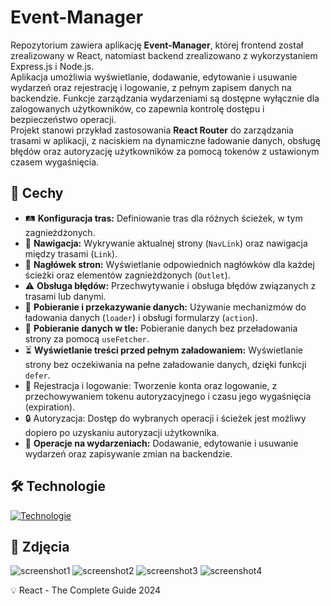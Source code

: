 # Event-Manager
Repozytorium zawiera aplikację **Event-Manager**, której frontend został zrealizowany w React, natomiast backend zrealizowano z wykorzystaniem Express.js i Node.js.\
Aplikacja umożliwia wyświetlanie, dodawanie, edytowanie i usuwanie wydarzeń oraz rejestrację i logowanie, z pełnym zapisem danych na backendzie. Funkcje zarządzania wydarzeniami są dostępne wyłącznie dla zalogowanych użytkowników, co zapewnia kontrolę dostępu i bezpieczeństwo operacji.\
Projekt stanowi przykład zastosowania **React Router** do zarządzania trasami w aplikacji, z naciskiem na dynamiczne ładowanie danych, obsługę błędów oraz autoryzację użytkowników za pomocą tokenów z ustawionym czasem wygaśnięcia.

## 🚀 Cechy
 - 🛤️ **Konfiguracja tras:** Definiowanie tras dla różnych ścieżek, w tym zagnieżdżonych.
 - 🔗 **Nawigacja:** Wykrywanie aktualnej strony (`NavLink`) oraz nawigacja między trasami (`Link`).
 - 🧭 **Nagłówek stron:** Wyświetlanie odpowiednich nagłówków dla każdej ścieżki oraz elementów zagnieżdżonych (`Outlet`).
 - ⚠️ **Obsługa błędów:** Przechwytywanie i obsługa błędów związanych z trasami lub danymi.
 - 🔄 **Pobieranie i przekazywanie danych:** Używanie mechanizmów do ładowania danych (`loader`) i obsługi formularzy (`action`).
 - 🚀 **Pobieranie danych w tle:** Pobieranie danych bez przeładowania strony za pomocą `useFetcher`.
 - ⏳ **Wyświetlanie treści przed pełnym załadowaniem:** Wyświetlanie strony bez oczekiwania na pełne załadowanie danych, dzięki funkcji `defer`.
 - 🔑 Rejestracja i logowanie: Tworzenie konta oraz logowanie, z przechowywaniem tokenu autoryzacyjnego i czasu jego wygaśnięcia (expiration).
 - 🔒 Autoryzacja: Dostęp do wybranych operacji i ścieżek jest możliwy dopiero po uzyskaniu autoryzacji użytkownika.
 - 📝 **Operacje na wydarzeniach:** Dodawanie, edytowanie i usuwanie wydarzeń oraz zapisywanie zmian na backendzie.

## 🛠️ Technologie
[![Technologie](https://skillicons.dev/icons?i=react,vite,css,express,nodejs)](https://skillicons.dev)

## 📸 Zdjęcia
![screenshot1](https://github.com/user-attachments/assets/bedc19d4-50da-463c-82ba-fd1624991e9b)
![screenshot2](https://github.com/user-attachments/assets/98c2105d-6a86-4639-9197-15429f4b21e9)
![screenshot3](https://github.com/user-attachments/assets/83a01cdd-518c-4447-9a9a-12603c0d2fa8)
![screenshot4](https://github.com/user-attachments/assets/0d6986d3-b3f4-4cbf-a8e9-3bac88e1d89e)

💡 React - The Complete Guide 2024
